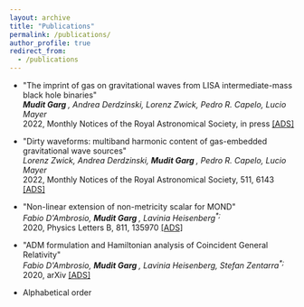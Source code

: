 ```yaml
---
layout: archive
title: "Publications"
permalink: /publications/
author_profile: true
redirect_from: 
  - /publications
---
```


* "The imprint of gas on gravitational waves from LISA intermediate-mass black hole binaries"<br>
<i><b> Mudit Garg </b>, Andrea Derdzinski, Lorenz Zwick, Pedro R. Capelo, Lucio Mayer<br></i>
2022, Monthly Notices of the Royal Astronomical Society, in press <a href = "https://ui.adsabs.harvard.edu/abs/2022arXiv220605292G/abstract" > [ADS] </a>

* "Dirty waveforms: multiband harmonic content of gas-embedded gravitational wave sources"<br>
<i>Lorenz Zwick, Andrea Derdzinski, <b> Mudit Garg </b>, Pedro R. Capelo, Lucio Mayer<br></i>
2022, Monthly Notices of the Royal Astronomical Society, 511, 6143 <a href = "https://ui.adsabs.harvard.edu/abs/2022arXiv220605292G/abstract" > [ADS] </a>

* "Non-linear extension of non-metricity scalar for MOND"<br>
<i>Fabio D'Ambrosio, <b> Mudit Garg </b>, Lavinia Heisenberg<sup>*;</sup><br></i>
2020, Physics Letters B, 811, 135970 <a href = "https://ui.adsabs.harvard.edu/abs/2022arXiv220605292G/abstract" > [ADS] </a>

* "ADM formulation and Hamiltonian analysis of Coincident General Relativity"<br>
<i>Fabio D'Ambrosio, <b> Mudit Garg </b>, Lavinia Heisenberg, Stefan Zentarra<sup>*;</sup><br></i>
2020, arXiv <a href = "https://ui.adsabs.harvard.edu/abs/2022arXiv220605292G/abstract" > [ADS] </a>

* Alphabetical order

